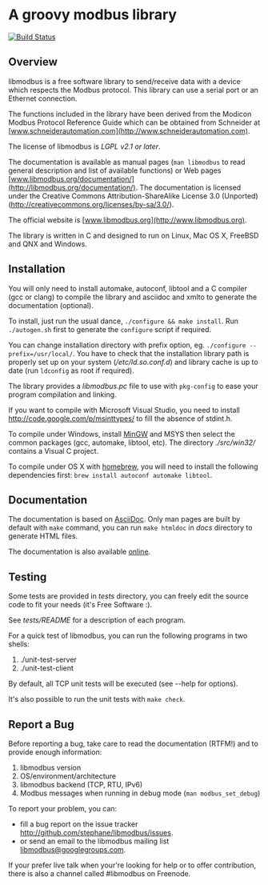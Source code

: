 A groovy modbus library
=======================

[![Build Status](https://travis-ci.org/stephane/libmodbus.svg?branch=master)](https://travis-ci.org/stephane/libmodbus)

Overview
--------

libmodbus is a free software library to send/receive data with a device which
respects the Modbus protocol. This library can use a serial port or an Ethernet
connection.

The functions included in the library have been derived from the Modicon Modbus
Protocol Reference Guide which can be obtained from Schneider at
[www.schneiderautomation.com](http://www.schneiderautomation.com).

The license of libmodbus is *LGPL v2.1 or later*.

The documentation is available as manual pages (`man libmodbus` to read general
description and list of available functions) or Web pages
[www.libmodbus.org/documentation/](http://libmodbus.org/documentation/). The
documentation is licensed under the Creative Commons Attribution-ShareAlike
License 3.0 (Unported) (<http://creativecommons.org/licenses/by-sa/3.0/>).

The official website is [www.libmodbus.org](http://www.libmodbus.org).

The library is written in C and designed to run on Linux, Mac OS X, FreeBSD and
QNX and Windows.

Installation
------------

You will only need to install automake, autoconf, libtool and a C compiler (gcc
or clang) to compile the library and asciidoc and xmlto to generate the
documentation (optional).

To install, just run the usual dance, `./configure && make install`. Run
`./autogen.sh` first to generate the `configure` script if required.

You can change installation directory with prefix option, eg. `./configure
--prefix=/usr/local/`. You have to check that the installation library path is
properly set up on your system (*/etc/ld.so.conf.d*) and library cache is up to
date (run `ldconfig` as root if required).

The library provides a *libmodbus.pc* file to use with `pkg-config` to ease your
program compilation and linking.

If you want to compile with Microsoft Visual Studio, you need to install
<http://code.google.com/p/msinttypes/> to fill the absence of stdint.h.

To compile under Windows, install [MinGW](http://www.mingw.org/) and MSYS then
select the common packages (gcc, automake, libtool, etc). The directory
*./src/win32/* contains a Visual C project.

To compile under OS X with [homebrew](http://mxcl.github.com/homebrew/), you
will need to install the following dependencies first: `brew install autoconf
automake libtool`.

Documentation
-------------

The documentation is based on
[AsciiDoc](http://www.methods.co.nz/asciidoc/).  Only man pages are built
by default with `make` command, you can run `make htmldoc` in *docs* directory
to generate HTML files.

The documentation is also available [online](http://libmodbus.org/documentation).

Testing
-------

Some tests are provided in *tests* directory, you can freely edit the source
code to fit your needs (it's Free Software :).

See *tests/README* for a description of each program.

For a quick test of libmodbus, you can run the following programs in two shells:

1. ./unit-test-server
2. ./unit-test-client

By default, all TCP unit tests will be executed (see --help for options).

It's also possible to run the unit tests with `make check`.

Report a Bug
------------

Before reporting a bug, take care to read the documentation (RTFM!) and to
provide enough information:

1. libmodbus version
2. OS/environment/architecture
3. libmodbus backend (TCP, RTU, IPv6)
3. Modbus messages when running in debug mode (`man modbus_set_debug`)

To report your problem, you can:

* fill a bug report on the issue tracker <http://github.com/stephane/libmodbus/issues>.
* or send an email to the libmodbus mailing list [libmodbus@googlegroups.com](https://groups.google.com/forum/#!forum/libmodbus).

If your prefer live talk when your're looking for help or to offer contribution,
there is also a channel called #libmodbus on Freenode.
